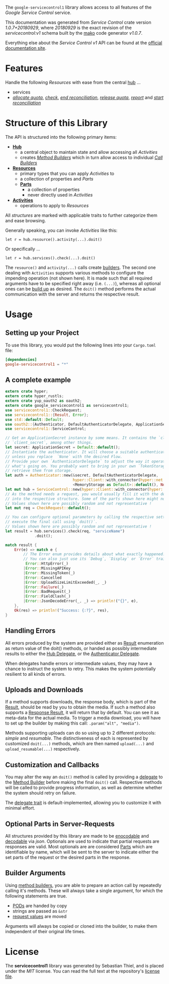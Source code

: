 <!---
DO NOT EDIT !
This file was generated automatically from 'src/mako/api/README.md.mako'
DO NOT EDIT !
-->
The `google-servicecontrol1` library allows access to all features of the *Google Service Control* service.

This documentation was generated from *Service Control* crate version *1.0.7+20180929*, where *20180929* is the exact revision of the *servicecontrol:v1* schema built by the [mako](http://www.makotemplates.org/) code generator *v1.0.7*.

Everything else about the *Service Control* *v1* API can be found at the
[official documentation site](https://cloud.google.com/service-control/).
# Features

Handle the following *Resources* with ease from the central [hub](https://docs.rs/google-servicecontrol1/1.0.7+20180929/google_servicecontrol1/struct.ServiceControl.html) ... 

* services
 * [*allocate quota*](https://docs.rs/google-servicecontrol1/1.0.7+20180929/google_servicecontrol1/struct.ServiceAllocateQuotaCall.html), [*check*](https://docs.rs/google-servicecontrol1/1.0.7+20180929/google_servicecontrol1/struct.ServiceCheckCall.html), [*end reconciliation*](https://docs.rs/google-servicecontrol1/1.0.7+20180929/google_servicecontrol1/struct.ServiceEndReconciliationCall.html), [*release quota*](https://docs.rs/google-servicecontrol1/1.0.7+20180929/google_servicecontrol1/struct.ServiceReleaseQuotaCall.html), [*report*](https://docs.rs/google-servicecontrol1/1.0.7+20180929/google_servicecontrol1/struct.ServiceReportCall.html) and [*start reconciliation*](https://docs.rs/google-servicecontrol1/1.0.7+20180929/google_servicecontrol1/struct.ServiceStartReconciliationCall.html)




# Structure of this Library

The API is structured into the following primary items:

* **[Hub](https://docs.rs/google-servicecontrol1/1.0.7+20180929/google_servicecontrol1/struct.ServiceControl.html)**
    * a central object to maintain state and allow accessing all *Activities*
    * creates [*Method Builders*](https://docs.rs/google-servicecontrol1/1.0.7+20180929/google_servicecontrol1/trait.MethodsBuilder.html) which in turn
      allow access to individual [*Call Builders*](https://docs.rs/google-servicecontrol1/1.0.7+20180929/google_servicecontrol1/trait.CallBuilder.html)
* **[Resources](https://docs.rs/google-servicecontrol1/1.0.7+20180929/google_servicecontrol1/trait.Resource.html)**
    * primary types that you can apply *Activities* to
    * a collection of properties and *Parts*
    * **[Parts](https://docs.rs/google-servicecontrol1/1.0.7+20180929/google_servicecontrol1/trait.Part.html)**
        * a collection of properties
        * never directly used in *Activities*
* **[Activities](https://docs.rs/google-servicecontrol1/1.0.7+20180929/google_servicecontrol1/trait.CallBuilder.html)**
    * operations to apply to *Resources*

All *structures* are marked with applicable traits to further categorize them and ease browsing.

Generally speaking, you can invoke *Activities* like this:

```Rust,ignore
let r = hub.resource().activity(...).doit()
```

Or specifically ...

```ignore
let r = hub.services().check(...).doit()
```

The `resource()` and `activity(...)` calls create [builders][builder-pattern]. The second one dealing with `Activities` 
supports various methods to configure the impending operation (not shown here). It is made such that all required arguments have to be 
specified right away (i.e. `(...)`), whereas all optional ones can be [build up][builder-pattern] as desired.
The `doit()` method performs the actual communication with the server and returns the respective result.

# Usage

## Setting up your Project

To use this library, you would put the following lines into your `Cargo.toml` file:

```toml
[dependencies]
google-servicecontrol1 = "*"
```

## A complete example

```Rust
extern crate hyper;
extern crate hyper_rustls;
extern crate yup_oauth2 as oauth2;
extern crate google_servicecontrol1 as servicecontrol1;
use servicecontrol1::CheckRequest;
use servicecontrol1::{Result, Error};
use std::default::Default;
use oauth2::{Authenticator, DefaultAuthenticatorDelegate, ApplicationSecret, MemoryStorage};
use servicecontrol1::ServiceControl;

// Get an ApplicationSecret instance by some means. It contains the `client_id` and 
// `client_secret`, among other things.
let secret: ApplicationSecret = Default::default();
// Instantiate the authenticator. It will choose a suitable authentication flow for you, 
// unless you replace  `None` with the desired Flow.
// Provide your own `AuthenticatorDelegate` to adjust the way it operates and get feedback about 
// what's going on. You probably want to bring in your own `TokenStorage` to persist tokens and
// retrieve them from storage.
let auth = Authenticator::new(&secret, DefaultAuthenticatorDelegate,
                              hyper::Client::with_connector(hyper::net::HttpsConnector::new(hyper_rustls::TlsClient::new())),
                              <MemoryStorage as Default>::default(), None);
let mut hub = ServiceControl::new(hyper::Client::with_connector(hyper::net::HttpsConnector::new(hyper_rustls::TlsClient::new())), auth);
// As the method needs a request, you would usually fill it with the desired information
// into the respective structure. Some of the parts shown here might not be applicable !
// Values shown here are possibly random and not representative !
let mut req = CheckRequest::default();

// You can configure optional parameters by calling the respective setters at will, and
// execute the final call using `doit()`.
// Values shown here are possibly random and not representative !
let result = hub.services().check(req, "serviceName")
             .doit();

match result {
    Err(e) => match e {
        // The Error enum provides details about what exactly happened.
        // You can also just use its `Debug`, `Display` or `Error` traits
         Error::HttpError(_)
        |Error::MissingAPIKey
        |Error::MissingToken(_)
        |Error::Cancelled
        |Error::UploadSizeLimitExceeded(_, _)
        |Error::Failure(_)
        |Error::BadRequest(_)
        |Error::FieldClash(_)
        |Error::JsonDecodeError(_, _) => println!("{}", e),
    },
    Ok(res) => println!("Success: {:?}", res),
}

```
## Handling Errors

All errors produced by the system are provided either as [Result](https://docs.rs/google-servicecontrol1/1.0.7+20180929/google_servicecontrol1/enum.Result.html) enumeration as return value of 
the doit() methods, or handed as possibly intermediate results to either the 
[Hub Delegate](https://docs.rs/google-servicecontrol1/1.0.7+20180929/google_servicecontrol1/trait.Delegate.html), or the [Authenticator Delegate](https://docs.rs/yup-oauth2/*/yup_oauth2/trait.AuthenticatorDelegate.html).

When delegates handle errors or intermediate values, they may have a chance to instruct the system to retry. This 
makes the system potentially resilient to all kinds of errors.

## Uploads and Downloads
If a method supports downloads, the response body, which is part of the [Result](https://docs.rs/google-servicecontrol1/1.0.7+20180929/google_servicecontrol1/enum.Result.html), should be
read by you to obtain the media.
If such a method also supports a [Response Result](https://docs.rs/google-servicecontrol1/1.0.7+20180929/google_servicecontrol1/trait.ResponseResult.html), it will return that by default.
You can see it as meta-data for the actual media. To trigger a media download, you will have to set up the builder by making
this call: `.param("alt", "media")`.

Methods supporting uploads can do so using up to 2 different protocols: 
*simple* and *resumable*. The distinctiveness of each is represented by customized 
`doit(...)` methods, which are then named `upload(...)` and `upload_resumable(...)` respectively.

## Customization and Callbacks

You may alter the way an `doit()` method is called by providing a [delegate](https://docs.rs/google-servicecontrol1/1.0.7+20180929/google_servicecontrol1/trait.Delegate.html) to the 
[Method Builder](https://docs.rs/google-servicecontrol1/1.0.7+20180929/google_servicecontrol1/trait.CallBuilder.html) before making the final `doit()` call. 
Respective methods will be called to provide progress information, as well as determine whether the system should 
retry on failure.

The [delegate trait](https://docs.rs/google-servicecontrol1/1.0.7+20180929/google_servicecontrol1/trait.Delegate.html) is default-implemented, allowing you to customize it with minimal effort.

## Optional Parts in Server-Requests

All structures provided by this library are made to be [enocodable](https://docs.rs/google-servicecontrol1/1.0.7+20180929/google_servicecontrol1/trait.RequestValue.html) and 
[decodable](https://docs.rs/google-servicecontrol1/1.0.7+20180929/google_servicecontrol1/trait.ResponseResult.html) via *json*. Optionals are used to indicate that partial requests are responses 
are valid.
Most optionals are are considered [Parts](https://docs.rs/google-servicecontrol1/1.0.7+20180929/google_servicecontrol1/trait.Part.html) which are identifiable by name, which will be sent to 
the server to indicate either the set parts of the request or the desired parts in the response.

## Builder Arguments

Using [method builders](https://docs.rs/google-servicecontrol1/1.0.7+20180929/google_servicecontrol1/trait.CallBuilder.html), you are able to prepare an action call by repeatedly calling it's methods.
These will always take a single argument, for which the following statements are true.

* [PODs][wiki-pod] are handed by copy
* strings are passed as `&str`
* [request values](https://docs.rs/google-servicecontrol1/1.0.7+20180929/google_servicecontrol1/trait.RequestValue.html) are moved

Arguments will always be copied or cloned into the builder, to make them independent of their original life times.

[wiki-pod]: http://en.wikipedia.org/wiki/Plain_old_data_structure
[builder-pattern]: http://en.wikipedia.org/wiki/Builder_pattern
[google-go-api]: https://github.com/google/google-api-go-client

# License
The **servicecontrol1** library was generated by Sebastian Thiel, and is placed 
under the *MIT* license.
You can read the full text at the repository's [license file][repo-license].

[repo-license]: https://github.com/Byron/google-apis-rsblob/master/LICENSE.md
